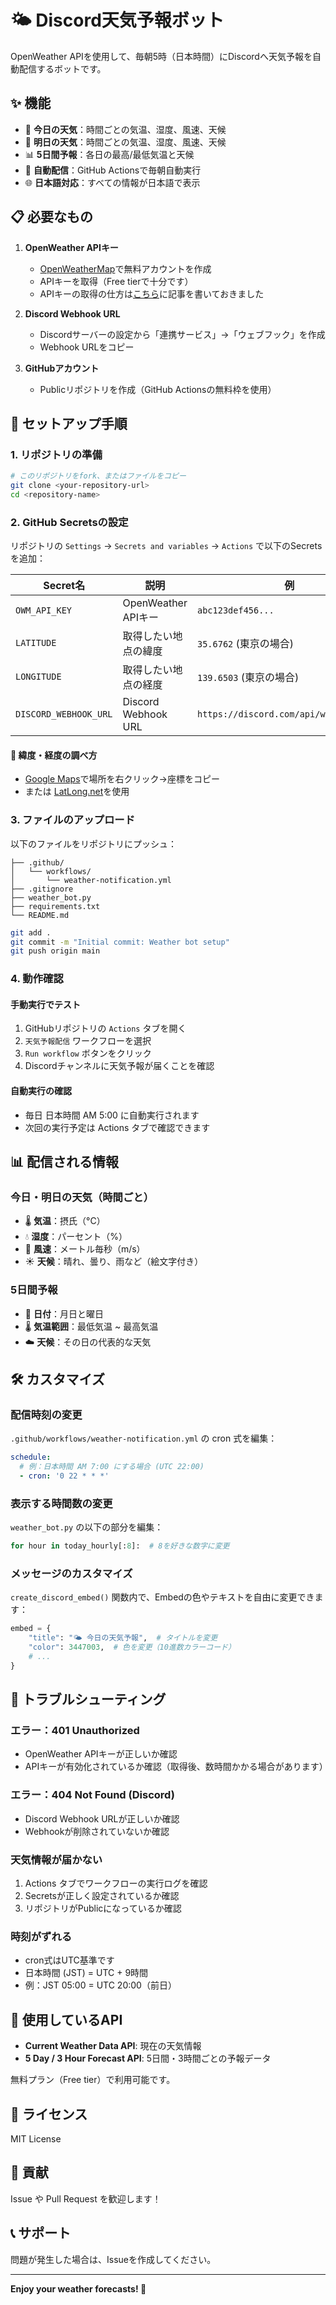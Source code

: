 # 🌤️ Discord天気予報ボット

OpenWeather APIを使用して、毎朝5時（日本時間）にDiscordへ天気予報を自動配信するボットです。

## ✨ 機能

- 📅 **今日の天気**：時間ごとの気温、湿度、風速、天候
- 📅 **明日の天気**：時間ごとの気温、湿度、風速、天候
- 📊 **5日間予報**：各日の最高/最低気温と天候
- 🤖 **自動配信**：GitHub Actionsで毎朝自動実行
- 🌐 **日本語対応**：すべての情報が日本語で表示

## 📋 必要なもの

1. **OpenWeather APIキー**
   - [OpenWeatherMap](https://openweathermap.org/api)で無料アカウントを作成
   - APIキーを取得（Free tierで十分です）
   - APIキーの取得の仕方は[こちら](https://toyaworks.substack.com/i/172839771/openweatherowmについて)に記事を書いておきました

2. **Discord Webhook URL**
   - Discordサーバーの設定から「連携サービス」→「ウェブフック」を作成
   - Webhook URLをコピー

3. **GitHubアカウント**
   - Publicリポジトリを作成（GitHub Actionsの無料枠を使用）

## 🚀 セットアップ手順

### 1. リポジトリの準備
```bash
# このリポジトリをfork、またはファイルをコピー
git clone <your-repository-url>
cd <repository-name>
```

### 2. GitHub Secretsの設定

リポジトリの `Settings` → `Secrets and variables` → `Actions` で以下のSecretsを追加：

| Secret名 | 説明 | 例 |
|---------|------|-----|
| `OWM_API_KEY` | OpenWeather APIキー | `abc123def456...` |
| `LATITUDE` | 取得したい地点の緯度 | `35.6762` (東京の場合) |
| `LONGITUDE` | 取得したい地点の経度 | `139.6503` (東京の場合) |
| `DISCORD_WEBHOOK_URL` | Discord Webhook URL | `https://discord.com/api/webhooks/...` |

#### 📍 緯度・経度の調べ方

- [Google Maps](https://www.google.com/maps)で場所を右クリック→座標をコピー
- または [LatLong.net](https://www.latlong.net/)を使用

### 3. ファイルのアップロード

以下のファイルをリポジトリにプッシュ：
```
├── .github/
│   └── workflows/
│       └── weather-notification.yml
├── .gitignore
├── weather_bot.py
├── requirements.txt
└── README.md
```

```bash
git add .
git commit -m "Initial commit: Weather bot setup"
git push origin main
```

### 4. 動作確認

#### 手動実行でテスト

1. GitHubリポジトリの `Actions` タブを開く
2. `天気予報配信` ワークフローを選択
3. `Run workflow` ボタンをクリック
4. Discordチャンネルに天気予報が届くことを確認

#### 自動実行の確認

- 毎日 日本時間 AM 5:00 に自動実行されます
- 次回の実行予定は Actions タブで確認できます

## 📊 配信される情報

### 今日・明日の天気（時間ごと）
- 🌡️ **気温**：摂氏（°C）
- 💧 **湿度**：パーセント（%）
- 💨 **風速**：メートル毎秒（m/s）
- ☀️ **天候**：晴れ、曇り、雨など（絵文字付き）

### 5日間予報
- 📅 **日付**：月日と曜日
- 🌡️ **気温範囲**：最低気温 ~ 最高気温
- ☁️ **天候**：その日の代表的な天気

## 🛠️ カスタマイズ

### 配信時刻の変更

`.github/workflows/weather-notification.yml` の cron 式を編集：
```yaml
schedule:
  # 例：日本時間 AM 7:00 にする場合 (UTC 22:00)
  - cron: '0 22 * * *'
```

### 表示する時間数の変更

`weather_bot.py` の以下の部分を編集：
```python
for hour in today_hourly[:8]:  # 8を好きな数字に変更
```

### メッセージのカスタマイズ

`create_discord_embed()` 関数内で、Embedの色やテキストを自由に変更できます：
```python
embed = {
    "title": "🌤️ 今日の天気予報",  # タイトルを変更
    "color": 3447003,  # 色を変更（10進数カラーコード）
    # ...
}
```

## 🔧 トラブルシューティング

### エラー：401 Unauthorized
- OpenWeather APIキーが正しいか確認
- APIキーが有効化されているか確認（取得後、数時間かかる場合があります）

### エラー：404 Not Found (Discord)
- Discord Webhook URLが正しいか確認
- Webhookが削除されていないか確認

### 天気情報が届かない
1. Actions タブでワークフローの実行ログを確認
2. Secretsが正しく設定されているか確認
3. リポジトリがPublicになっているか確認

### 時刻がずれる
- cron式はUTC基準です
- 日本時間 (JST) = UTC + 9時間
- 例：JST 05:00 = UTC 20:00（前日）

## 📝 使用しているAPI

- **Current Weather Data API**: 現在の天気情報
- **5 Day / 3 Hour Forecast API**: 5日間・3時間ごとの予報データ

無料プラン（Free tier）で利用可能です。

## 📄 ライセンス

MIT License

## 🤝 貢献

Issue や Pull Request を歓迎します！

## 📞 サポート

問題が発生した場合は、Issueを作成してください。

---

**Enjoy your weather forecasts! 🌈**
